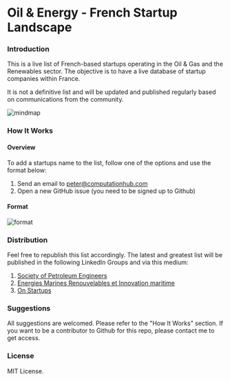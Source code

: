 # Oil &amp; Energy - French Startup Landscape

### Introduction

This is a live list of French-based startups operating in the Oil & Gas and the Renewables sector. The objective is to have a live database of startup companies within France.

It is not a definitive list and will be updated and published regularly based on communications from the community.

![mindmap](https://user-images.githubusercontent.com/22255078/34044596-db7d83b2-e1a5-11e7-932e-97d16938940a.JPG)

### How It Works

#### Overview
To add a startups name to the list, follow one of the options and use the format below:

1. Send an email to peter@computationhub.com
2. Open a new GitHub issue (you need to be signed up to Github)

#### Format
![format](https://user-images.githubusercontent.com/22255078/34044604-e47f26e6-e1a5-11e7-8c8e-1a5f29a270f7.JPG)

### Distribution
Feel free to republish this list accordingly. The latest and greatest list will be published in the following LinkedIn Groups and via this medium:

1. [Society of Petroleum Engineers](https://www.linkedin.com/groups/57660)
2. [Energies Marines Renouvelables et Innovation maritime](https://www.linkedin.com/groups/4129100)
3. [On Startups](https://www.linkedin.com/groups/2877)

### Suggestions

All suggestions are welcomed. Please refer to the "How It Works" section. If you want to be a contributor to Github for this repo, please contact me to get access.

### License
MIT License.
